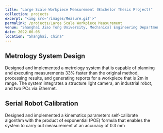 ```yaml
---
title: "Large Scale Workpiece Measurement (Bachelor Thesis Project)"
collection: projects
excerpt: "<img src='/images/Measure.gif'>"
permalink: /projects/Large Scale Workpiece Measurement
venue: "Shanghai Jiao Tong University, Mechanical Engineering Department"
date: 2022-06-05
location: "Shanghai, China"
---
```

## Metrology System Design
Designed and implemented a metrology system that is capable of planning and executing measurements 33\% faster than the original method, processing results, and generating reports for a workpiece that is 2m in range. The system integrates a structure light camera, an industrial robot, and two PCs via Ethernet.
## Serial Robot Calibration
Designed and implemented a kinematics parameters self-calibrate algorithm with the product of exponential (POE) formula that enables the system to carry out measurement at an accuracy of 0.3 mm
